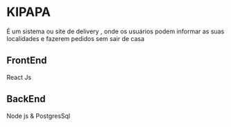 # KIPAPA
É um sistema ou site de delivery , onde os usuários podem informar as suas localidades e fazerem pedidos sem sair de casa

## FrontEnd
React Js

## BackEnd
Node js & PostgresSql
